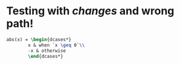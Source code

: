 # Testing with *changes* and **wrong** path!

```latex
abs(x) = \begin{dcases*}
        x & when `x \geq 0`\\
        -x & otherwise
        \end{dcases*}
``` 
